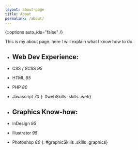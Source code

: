 ```yaml
---
layout: about-page
title: About
permalink: /about/
---
```

{::options auto_ids="false" /}

This is my about page. here I will explain what I know how to do.

* ## Web Dev Experience:
* CSS / SCSS *95*
* HTML *95*
* PHP *80*
* Javascript *70*
{: #webSkills .skills .web}

* ## Graphics Know-how:
* InDesign *95*
* Illustrator *95*
* Photoshop *80*
{: #graphicSkills .skills .graphics}
